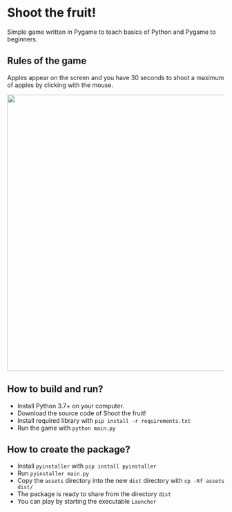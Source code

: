 # Shoot the fruit!

Simple game written in Pygame to teach basics of Python and Pygame to beginners.

## Rules of the game

Apples appear on the screen and you have 30 seconds to shoot a maximum of apples by clicking with the mouse.

<img src="docs/demo_animation.gif" width="640"/>

## How to build and run?

 - Install Python 3.7+ on your computer.
 - Download the source code of Shoot the fruit!
 - Install required library with `pip install -r requirements.txt`
 - Run the game with `python main.py`

## How to create the package?

 - Install `pyinstaller` with `pip install pyinstaller`
 - Run `pyinstaller main.py`
 - Copy the `assets` directory into the new `dist` directory with `cp -Rf assets dist/`
 - The package is ready to share from the directory `dist`
 - You can play by starting the executable `Launcher`
